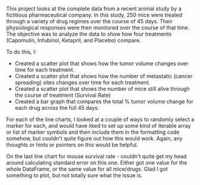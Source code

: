 This project looks at the complete data from a recent animal study by a fictitious pharmaceutical company. In this study, 250 mice were treated through a variety of drug regimes over the course of 45 days. Their physiological responses were then monitored over the course of that time. The objective was to analyze the data to show how four treatments (Capomulin, Infubinol, Ketapril, and Placebo) compare.

To do this, I:
  - Created a scatter plot that shows how the tumor volume changes over time for each treatment.
  - Created a scatter plot that shows how the number of metastatic (cancer spreading) sites changes over time for each   treatment.
  - Created a scatter plot that shows the number of mice still alive through the course of treatment (Survival Rate)
  - Created a bar graph that compares the total % tumor volume change for each drug across the full 45 days.



For each of the line charts, I looked at a couple of ways to randomly select a marker for each, and would have liked to set up some kind of iterable array or list of marker symbols and then include them in the formatting code somehow, but couldn't quite figure out how this would work. Again, any thoughts or hints or pointers on this would be helpful. 

On the last line chart for mouse survival rate - couldn't quite get my head around calculating standard error on this one. Either got one value for the whole DataFrame, or the same value for all mice/drugs. Glad I got something to plot, but not totally sure what the issue is. 
